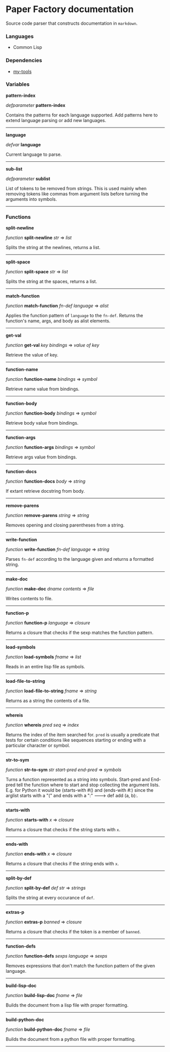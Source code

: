 # Paper Factory documentation
Source code parser that constructs documentation in `markdown`.

### Languages
- Common Lisp

### Dependencies
- [my-tools](https://github.com/paradigmshift/my-tools)

### Variables
**pattern-index**

*defparameter* **pattern-index**

Contains the patterns for each language supported. Add patterns here
to extend language parsing or add new languages.
***********************
**language**

*defvar* **language**

Current language to parse.
***********************
**sub-list**

*defparameter* **sublist**

List of tokens to be removed from strings. This is used mainly when
removing tokens like commas from argument lists before turning the
arguments into symbols.
***********************

### Functions
**split-newline**

*function* **split-newline** *str* => *list*

Splits the string at the newlines, returns a list.
***********************
**split-space**

*function* **split-space** *str* => *list*

Splits the string at the spaces, returns a list.
***********************
**match-function**

*function* **match-function** *fn-def language* => *alist*

Applies the function pattern of `language` to the `fn-def`. Returns the function's name, args, and body as alist elements.
***********************
**get-val**

*function* **get-val** *key bindings* => *value of key*

Retrieve the value of key.
***********************
**function-name**

*function* **function-name** *bindings* => *symbol*

Retrieve name value from bindings.
***********************
**function-body**

*function* **function-body** *bindings* => *symbol*

Retrieve body value from bindings.
***********************
**function-args**

*function* **function-args** *bindings* => *symbol*

Retrieve args value from bindings.
***********************
**function-docs**

*function* **function-docs** *body* => *string*

If extant retrieve docstring from body.
***********************
**remove-parens**

*function* **remove-parens** *string* => *string*

Removes opening and closing parentheses from a string.
***********************
**write-function**

*function* **write-function** *fn-def language* => *string*

Parses `fn-def` according to the language given and returns a
formatted string.
***********************
**make-doc**

*function* **make-doc** *dname contents* => *file*

Writes contents to file.
***********************
**function-p**

*function* **function-p** *language* => *closure*

Returns a closure that checks if the sexp matches the function pattern.
***********************
**load-symbols**

*function* **load-symbols** *fname* => *list*

Reads in an entire lisp file as symbols.
***********************
**load-file-to-string**

*function* **load-file-to-string** *fname* => *string*

Returns as a string the contents of a file.
***********************
**whereis**

*function* **whereis** *pred seq* => *index*

Returns the index of the item searched for. `pred` is usually a
predicate that tests for certain conditions like sequences starting or
ending with a particular character or symbol.
***********************
**str-to-sym**

*function* **str-to-sym** *str start-pred end-pred* => *symbols*

Turns a function represented as a string into symbols. Start-pred and End-pred tell the function where to start and stop collecting the argument lists. E.g. for Python it would be (starts-with #() and (ends-with #:) since the arglist starts with a "(" and ends with a ":" ---> def add (a, b):.
***********************
**starts-with**

*function* **starts-with** *x* => *closure*

Returns a closure that checks if the string starts with `x`.
***********************
**ends-with**

*function* **ends-with** *x* => *closure*

Returns a closure that checks if the string ends with `x`.
***********************
**split-by-def**

*function* **split-by-def** *def str* => *strings*

Splits the string at every occurance of `def`.
***********************
**extras-p**

*function* **extras-p** *banned* => *closure*

Returns a closure that checks if the token is a member of `banned`.
***********************
**function-defs**

*function* **function-defs** *sexps language* => *sexps*

Removes expressions that don't match the function pattern of the given language.
***********************
**build-lisp-doc**

*function* **build-lisp-doc** *fname* => *file*

Builds the document from a lisp file with proper formatting.
***********************
**build-python-doc**

*function* **build-python-doc** *fname* => *file*

Builds the document from a python file with proper formatting.
***********************
